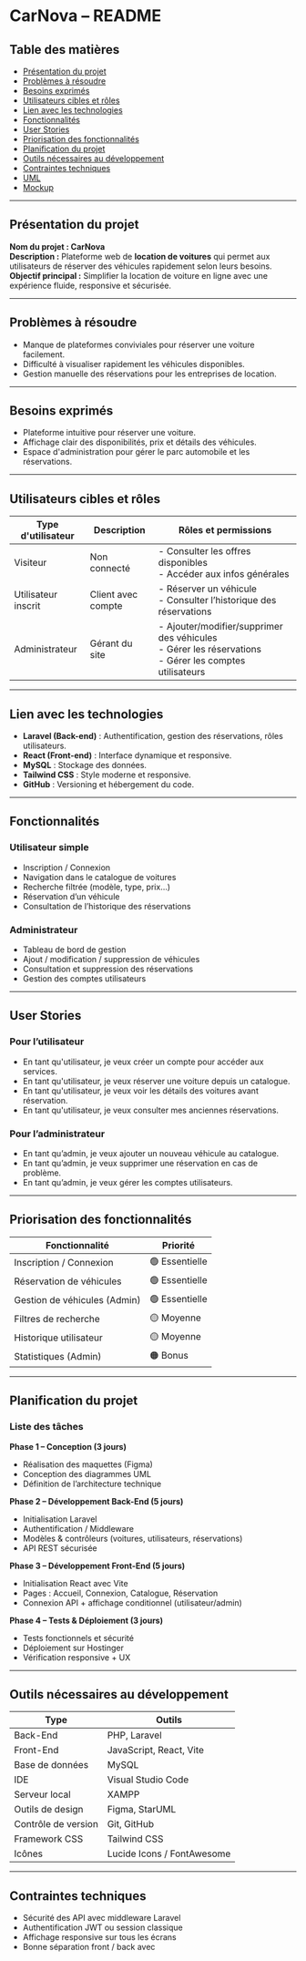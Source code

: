# CarNova – README

## Table des matières
- [Présentation du projet](#présentation-du-projet)
- [Problèmes à résoudre](#problèmes-à-résoudre)
- [Besoins exprimés](#besoins-exprimés)
- [Utilisateurs cibles et rôles](#utilisateurs-cibles-et-rôles)
- [Lien avec les technologies](#lien-avec-les-technologies)
- [Fonctionnalités](#fonctionnalités)
- [User Stories](#user-stories)
- [Priorisation des fonctionnalités](#priorisation-des-fonctionnalités)
- [Planification du projet](#planification-du-projet)
- [Outils nécessaires au développement](#outils-nécessaires-au-développement)
- [Contraintes techniques](#contraintes-techniques)
- [UML](#uml)
- [Mockup](#mockup)

---

## Présentation du projet

**Nom du projet : CarNova**  
**Description :** Plateforme web de **location de voitures** qui permet aux utilisateurs de réserver des véhicules rapidement selon leurs besoins.  
**Objectif principal :** Simplifier la location de voiture en ligne avec une expérience fluide, responsive et sécurisée.

---

## Problèmes à résoudre

- Manque de plateformes conviviales pour réserver une voiture facilement.
- Difficulté à visualiser rapidement les véhicules disponibles.
- Gestion manuelle des réservations pour les entreprises de location.

---

## Besoins exprimés

- Plateforme intuitive pour réserver une voiture.
- Affichage clair des disponibilités, prix et détails des véhicules.
- Espace d'administration pour gérer le parc automobile et les réservations.

---

## Utilisateurs cibles et rôles

| Type d'utilisateur     | Description                      | Rôles et permissions |
|------------------------|----------------------------------|----------------------|
| Visiteur               | Non connecté                     | - Consulter les offres disponibles<br>- Accéder aux infos générales |
| Utilisateur inscrit    | Client avec compte               | - Réserver un véhicule<br>- Consulter l’historique des réservations |
| Administrateur         | Gérant du site                   | - Ajouter/modifier/supprimer des véhicules<br>- Gérer les réservations<br>- Gérer les comptes utilisateurs |

---

## Lien avec les technologies

- **Laravel (Back-end)** : Authentification, gestion des réservations, rôles utilisateurs.
- **React (Front-end)** : Interface dynamique et responsive.
- **MySQL** : Stockage des données.
- **Tailwind CSS** : Style moderne et responsive.
- **GitHub** : Versioning et hébergement du code.

---

## Fonctionnalités

### Utilisateur simple
- Inscription / Connexion
- Navigation dans le catalogue de voitures
- Recherche filtrée (modèle, type, prix…)
- Réservation d’un véhicule
- Consultation de l’historique des réservations

### Administrateur
- Tableau de bord de gestion
- Ajout / modification / suppression de véhicules
- Consultation et suppression des réservations
- Gestion des comptes utilisateurs

---

## User Stories

### Pour l’utilisateur
- En tant qu'utilisateur, je veux créer un compte pour accéder aux services.
- En tant qu'utilisateur, je veux réserver une voiture depuis un catalogue.
- En tant qu'utilisateur, je veux voir les détails des voitures avant réservation.
- En tant qu'utilisateur, je veux consulter mes anciennes réservations.

### Pour l’administrateur
- En tant qu’admin, je veux ajouter un nouveau véhicule au catalogue.
- En tant qu’admin, je veux supprimer une réservation en cas de problème.
- En tant qu’admin, je veux gérer les comptes utilisateurs.

---

## Priorisation des fonctionnalités

| Fonctionnalité                 | Priorité |
|-------------------------------|----------|
| Inscription / Connexion       | 🟢 Essentielle |
| Réservation de véhicules      | 🟢 Essentielle |
| Gestion de véhicules (Admin)  | 🟢 Essentielle |
| Filtres de recherche          | 🟡 Moyenne |
| Historique utilisateur        | 🟡 Moyenne |
| Statistiques (Admin)          | 🟠 Bonus |

---

## Planification du projet

### Liste des tâches

**Phase 1 – Conception (3 jours)**
- Réalisation des maquettes (Figma)
- Conception des diagrammes UML
- Définition de l’architecture technique

**Phase 2 – Développement Back-End (5 jours)**
- Initialisation Laravel
- Authentification / Middleware
- Modèles & contrôleurs (voitures, utilisateurs, réservations)
- API REST sécurisée

**Phase 3 – Développement Front-End (5 jours)**
- Initialisation React avec Vite
- Pages : Accueil, Connexion, Catalogue, Réservation
- Connexion API + affichage conditionnel (utilisateur/admin)

**Phase 4 – Tests & Déploiement (3 jours)**
- Tests fonctionnels et sécurité
- Déploiement sur Hostinger
- Vérification responsive + UX

---

## Outils nécessaires au développement

| Type                    | Outils                           |
|-------------------------|----------------------------------|
| Back-End                | PHP, Laravel                     |
| Front-End               | JavaScript, React, Vite          |
| Base de données         | MySQL                            |
| IDE                     | Visual Studio Code               |
| Serveur local           | XAMPP                            |
| Outils de design        | Figma, StarUML                   |
| Contrôle de version     | Git, GitHub                      |
| Framework CSS           | Tailwind CSS                     |
| Icônes                  | Lucide Icons / FontAwesome       |

---

## Contraintes techniques

- Sécurité des API avec middleware Laravel
- Authentification JWT ou session classique
- Affichage responsive sur tous les écrans
- Bonne séparation front / back avec
